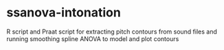 # ssanova-intonation
R script and Praat script for extracting pitch contours from sound files and running smoothing spline ANOVA to model and plot contours
